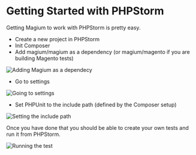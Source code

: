 Getting Started with PHPStorm
=============================

Getting Magium to work with PHPStorm is pretty easy.

* Create a new project in PHPStorm
* Init Composer
* Add magium/magium as a dependency (or magium/magento if you are building Magento tests)

![Adding Magium as a dependecy](PHPStorm-Settings-1.png)

* Go to settings

![Going to settings](PHPStorm-Settings-2.png)

* Set PHPUnit to the include path (defined by the Composer setup)

![Setting the include path](PHPStorm-Settings-3.png)

Once you have done that you should be able to create your own tests and run it from PHPStorm.

![Running the test](PHPStorm-Settings-4.png)